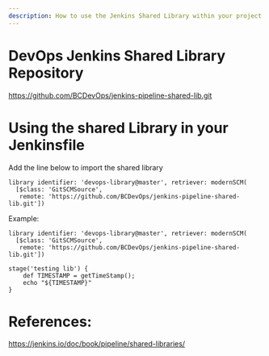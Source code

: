 ```yaml
---
description: How to use the Jenkins Shared Library within your project.
---
```

# DevOps Jenkins Shared Library Repository
https://github.com/BCDevOps/jenkins-pipeline-shared-lib.git

# Using the shared Library in your Jenkinsfile

Add the line below to import the shared library
```
library identifier: 'devops-library@master', retriever: modernSCM(
  [$class: 'GitSCMSource',
   remote: 'https://github.com/BCDevOps/jenkins-pipeline-shared-lib.git'])
```

Example:

```
library identifier: 'devops-library@master', retriever: modernSCM(
  [$class: 'GitSCMSource',
   remote: 'https://github.com/BCDevOps/jenkins-pipeline-shared-lib.git'])
   
stage('testing lib') {
    def TIMESTAMP = getTimeStamp();
    echo "${TIMESTAMP}"
}
```

# References:
https://jenkins.io/doc/book/pipeline/shared-libraries/


